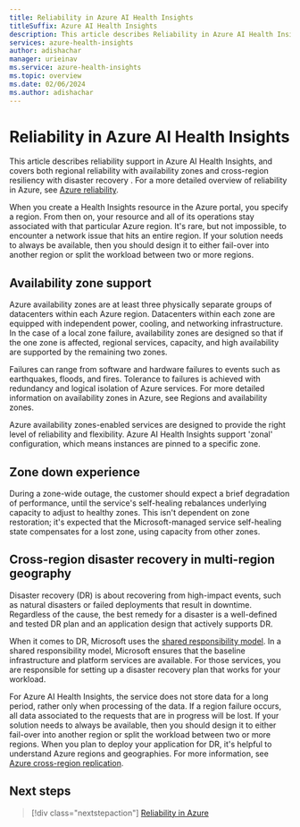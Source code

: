 ```yaml
---
title: Reliability in Azure AI Health Insights
titleSuffix: Azure AI Health Insights
description: This article describes Reliability in Azure AI Health Insights service.
services: azure-health-insights
author: adishachar
manager: urieinav
ms.service: azure-health-insights
ms.topic: overview
ms.date: 02/06/2024
ms.author: adishachar
---
```



# Reliability in Azure AI Health Insights

This article describes reliability support in Azure AI Health Insights, and covers both regional reliability with availability zones and cross-region resiliency with disaster recovery . For a more detailed overview of reliability in Azure, see [Azure reliability](/azure/architecture/framework/resiliency/overview).

When you create a Health Insights resource in the Azure portal, you specify a region. From then on, your resource and all of its operations stay associated with that particular Azure region. It's rare, but not impossible, to encounter a network issue that hits an entire region. 
If your solution needs to always be available, then you should design it to either fail-over into another region or split the workload between two or more regions. 


## Availability zone support
Azure availability zones are at least three physically separate groups of datacenters within each Azure region. Datacenters within each zone are equipped with independent power, cooling, and networking infrastructure. In the case of a local zone failure, availability zones are designed so that if the one zone is affected, regional services, capacity, and high availability are supported by the remaining two zones.

Failures can range from software and hardware failures to events such as earthquakes, floods, and fires. Tolerance to failures is achieved with redundancy and logical isolation of Azure services. For more detailed information on availability zones in Azure, see Regions and availability zones.

Azure availability zones-enabled services are designed to provide the right level of reliability and flexibility. Azure AI Health Insights support 'zonal' configuration, which means instances are pinned to a specific zone. 



## Zone down experience
During a zone-wide outage, the customer should expect a brief degradation of performance, until the service's self-healing rebalances underlying capacity to adjust to healthy zones. This isn't dependent on zone restoration; it's expected that the Microsoft-managed service self-healing state compensates for a lost zone, using capacity from other zones.



## Cross-region disaster recovery in multi-region geography
Disaster recovery (DR) is about recovering from high-impact events, such as natural disasters or failed deployments that result in downtime. Regardless of the cause, the best remedy for a disaster is a well-defined and tested DR plan and an application design that actively supports DR.

When it comes to DR, Microsoft uses the [shared responsibility model](/azure/reliability/business-continuity-management-program#shared-responsibility-model). In a shared responsibility model, Microsoft ensures that the baseline infrastructure and platform services are available. For those services, you are responsible for setting up a disaster recovery plan that works for your workload. 

For Azure AI Health Insights, the service does not store data for a long period, rather only when processing of the data. If a region failure occurs, all data associated to the requests that are in progress will be lost. 
If your solution needs to always be available, then you should design it to either fail-over into another region or split the workload between two or more regions. When you plan to deploy your application for DR, it's helpful to understand Azure regions and geographies. For more information, see [Azure cross-region replication](/azure/reliability/cross-region-replication-azure).



## Next steps

> [!div class="nextstepaction"]
> [Reliability in Azure](/azure/availability-zones/overview)
